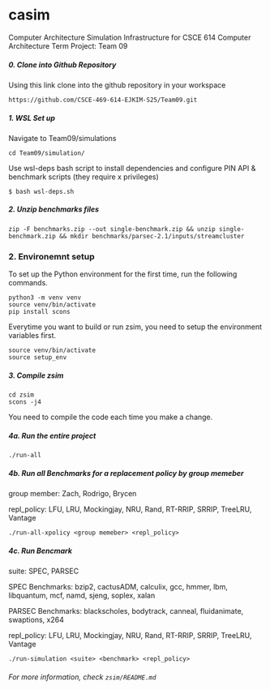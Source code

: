 # casim
Computer Architecture Simulation Infrastructure for CSCE 614 Computer Architecture Term Project: Team 09

##### 0. Clone into Github Repository

Using this link clone into the github repository in your workspace

```
https://github.com/CSCE-469-614-EJKIM-S25/Team09.git 
```

##### 1. WSL Set up
Navigate to Team09/simulations

```
cd Team09/simulation/
```

Use wsl-deps bash script to install dependencies and configure PIN API & benchmark scripts (they require x privileges)

```
$ bash wsl-deps.sh
```


##### 2. Unzip benchmarks files

```
zip -F benchmarks.zip --out single-benchmark.zip && unzip single-benchmark.zip && mkdir benchmarks/parsec-2.1/inputs/streamcluster
```

### 2. Environemnt setup

To set up the Python environment for the first time, run the following commands.

```
python3 -m venv venv
source venv/bin/activate
pip install scons
```

Everytime you want to build or run zsim, you need to setup the environment variables first.

```
source venv/bin/activate
source setup_env
```

##### 3. Compile zsim

```
cd zsim
scons -j4
```

You need to compile the code each time you make a change.


##### 4a. Run the entire project 

```
./run-all
```

##### 4b. Run all Benchmarks for a replacement policy by group memeber

group member: Zach, Rodrigo, Brycen

repl_policy: LFU, LRU, Mockingjay, NRU, Rand, RT-RRIP, SRRIP, TreeLRU, Vantage

```
./run-all-xpolicy <group memeber> <repl_policy>
```

##### 4c. Run Bencmark

suite: SPEC, PARSEC

SPEC Benchmarks: bzip2, cactusADM, calculix, gcc, hmmer, lbm, libquantum, mcf, namd, sjeng, soplex, xalan

PARSEC Benchmarks: blackscholes, bodytrack, canneal, fluidanimate, swaptions, x264

repl_policy: LFU, LRU, Mockingjay, NRU, Rand, RT-RRIP, SRRIP, TreeLRU, Vantage

```
./run-simulation <suite> <benchmark> <repl_policy>
```

###### For more information, check `zsim/README.md`

